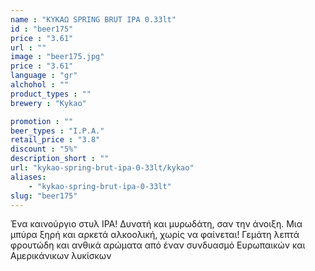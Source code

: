 ```yaml
---
name : "ΚΥΚΑΩ SPRING BRUT IPA 0.33lt"
id : "beer175"
price : "3.61"
url : ""
image : "beer175.jpg"
price : "3.61"
language : "gr"
alchohol : ""
product_types : ""
brewery : "Kykao"

promotion : ""
beer_types : "I.P.A."
retail_price : "3.8"
discount : "5%"
description_short : ""
url: "kykao-spring-brut-ipa-0-33lt/kykao"
aliases: 
    - "kykao-spring-brut-ipa-0-33lt"
slug: "beer175"
---
```


Ένα καινούργιο στυλ IPA!
Δυνατή και μυρωδάτη, σαν την άνοιξη. Μια μπύρα ξηρή και αρκετά αλκοολική, χωρίς να φαίνεται! Γεμάτη λεπτά φρουτώδη και ανθικά αρώματα από έναν συνδυασμό Ευρωπαικών και Αμερικάνικων λυκίσκων